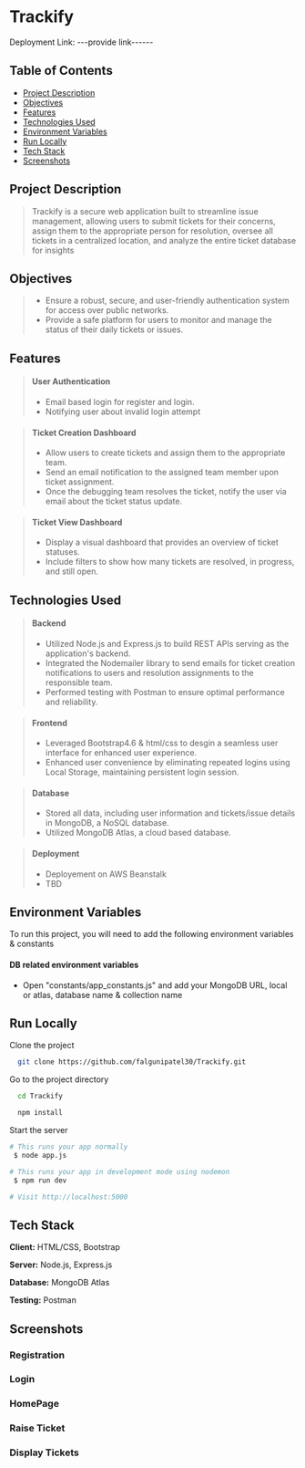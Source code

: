 
# Trackify

Deployment Link: ---provide link------

## Table of Contents

-   [Project Description](#project-description)
-   [Objectives](#objectives)
-   [Features](#features)
-   [Technologies Used](#technologies-used)
-   [Environment Variables](#environment-variables)
-   [Run Locally](#run-locally)
-   [Tech Stack](#tech-stack)
-   [Screenshots](#screenshots)

## Project Description
> Trackify is a secure web application built to streamline issue management, allowing users to submit tickets for their concerns, assign them to the appropriate person for resolution, oversee all tickets in a centralized location, and analyze the entire ticket database for insights

## Objectives

> -   Ensure a robust, secure, and user-friendly authentication system for access over public networks.
> -   Provide a safe platform for users to monitor and manage the status of their daily tickets or issues.

## Features

> #### User Authentication
>
> -   Email based login for register and login.
> -   Notifying user about invalid login attempt   

> #### Ticket Creation Dashboard
> -   Allow users to create tickets and assign them to the appropriate team.
> -   Send an email notification to the assigned team member upon ticket assignment.
> -   Once the debugging team resolves the ticket, notify the user via email about the ticket status update.

> #### Ticket View Dashboard
> -   Display a visual dashboard that provides an overview of ticket statuses.
> -   Include filters to show how many tickets are resolved, in progress, and still open.

## Technologies Used

> #### Backend
>
> -   Utilized Node.js and Express.js to build REST APIs serving as the application's backend.
> -   Integrated the Nodemailer library to send emails for ticket creation notifications to users and resolution assignments to the responsible team.
> -   Performed testing with Postman to ensure optimal performance and reliability.

> #### Frontend
>
> -   Leveraged Bootstrap4.6 & html/css to desgin a seamless user interface for enhanced user experience.
> -   Enhanced user convenience by eliminating repeated logins using Local Storage, maintaining persistent login session.

> #### Database
>
> -   Stored all data, including user information and tickets/issue details in MongoDB, a NoSQL database.
> -   Utilized MongoDB Atlas, a cloud based database.

> #### Deployment
>
> -  Deployement on AWS Beanstalk
> -  TBD
>

## Environment Variables

To run this project, you will need to add the following environment variables & constants 

#### DB related environment variables

-   Open "constants/app_constants.js" and add your MongoDB URL, local or atlas, database name & collection name 
    

## Run Locally

Clone the project

```bash
  git clone https://github.com/falgunipatel30/Trackify.git
```

Go to the project directory

```bash
  cd Trackify
```

```bash
  npm install
```

Start the server

```bash
# This runs your app normally
 $ node app.js

# This runs your app in development mode using nodemon
 $ npm run dev

# Visit http://localhost:5000
```
## Tech Stack

**Client:** HTML/CSS, Bootstrap

**Server:** Node.js, Express.js

**Database:** MongoDB Atlas

**Testing:** Postman


## Screenshots

### Registration
### Login
### HomePage
### Raise Ticket
### Display Tickets
